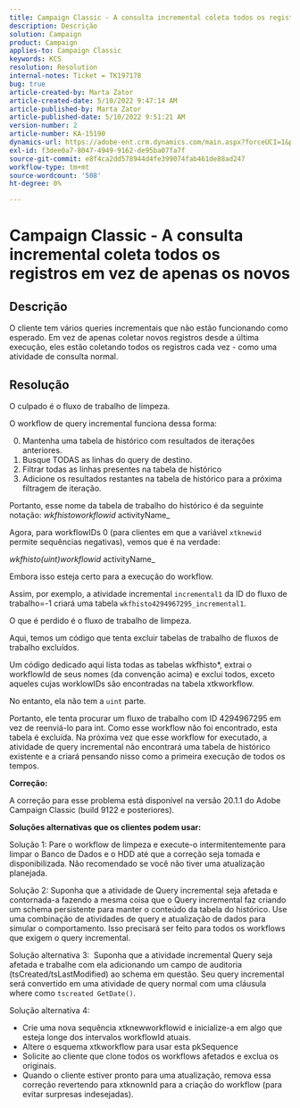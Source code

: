 ```yaml
---
title: Campaign Classic - A consulta incremental coleta todos os registros em vez de apenas os novos
description: Descrição
solution: Campaign
product: Campaign
applies-to: Campaign Classic
keywords: KCS
resolution: Resolution
internal-notes: Ticket = TK197178
bug: true
article-created-by: Marta Zator
article-created-date: 5/10/2022 9:47:14 AM
article-published-by: Marta Zator
article-published-date: 5/10/2022 9:51:21 AM
version-number: 2
article-number: KA-15190
dynamics-url: https://adobe-ent.crm.dynamics.com/main.aspx?forceUCI=1&pagetype=entityrecord&etn=knowledgearticle&id=ad8bd527-46d0-ec11-a7b5-00224809c101
exl-id: f3dee0a7-8047-4949-9162-de95ba07fa7f
source-git-commit: e8f4ca2dd578944d4fe399074fab461de88ad247
workflow-type: tm+mt
source-wordcount: '508'
ht-degree: 0%

---
```


# Campaign Classic - A consulta incremental coleta todos os registros em vez de apenas os novos

## Descrição


O cliente tem vários queries incrementais que não estão funcionando como esperado. Em vez de apenas coletar novos registros desde a última execução, eles estão coletando todos os registros cada vez - como uma atividade de consulta normal.


## Resolução


O culpado é o fluxo de trabalho de limpeza.

O workflow de query incremental funciona dessa forma:

0. Mantenha uma tabela de histórico com resultados de iterações anteriores.
1. Busque TODAS as linhas do query de destino.
2. Filtrar todas as linhas presentes na tabela de histórico
3. Adicione os resultados restantes na tabela de histórico para a próxima filtragem de iteração.

Portanto, esse nome da tabela de trabalho do histórico é da seguinte notação:
*wkfhistoworkflowid* activityName_

Agora, para workflowIDs 0 (para clientes em que a variável `xtknewid` permite sequências negativas), vemos que é na verdade:

*wkfhisto(uint)workflowid* activityName_

Embora isso esteja certo para a execução do workflow.

Assim, por exemplo, a atividade incremental `incremental1` da ID do fluxo de trabalho=-1 criará uma tabela `wkfhisto4294967295_incremental1`.

O que é perdido é o fluxo de trabalho de limpeza.

Aqui, temos um código que tenta excluir tabelas de trabalho de fluxos de trabalho excluídos.

Um código dedicado aqui lista todas as tabelas wkfhisto\*, extrai o workflowId de seus nomes (da convenção acima) e exclui todos, exceto aqueles cujas worklowIDs são encontradas na tabela xtkworkflow.

No entanto, ela não tem a `uint` parte.

Portanto, ele tenta procurar um fluxo de trabalho com ID 4294967295 em vez de reenviá-lo para int. Como esse workflow não foi encontrado, esta tabela é excluída. Na próxima vez que esse workflow for executado, a atividade de query incremental não encontrará uma tabela de histórico existente e a criará pensando nisso como a primeira execução de todos os tempos.

<b>Correção:</b>

A correção para esse problema está disponível na versão 20.1.1 do Adobe Campaign Classic (build 9122 e posteriores).

<b>Soluções alternativas que os clientes podem usar:</b>

Solução 1: Pare o workflow de limpeza e execute-o intermitentemente para limpar o Banco de Dados e o HDD até que a correção seja tomada e disponibilizada. Não recomendado se você não tiver uma atualização planejada.

Solução 2: Suponha que a atividade de Query incremental seja afetada e contornada-a fazendo a mesma coisa que o Query incremental faz criando um schema persistente para manter o conteúdo da tabela do histórico. Use uma combinação de atividades de query e atualização de dados para simular o comportamento. Isso precisará ser feito para todos os workflows que exigem o query incremental.

Solução alternativa 3:  Suponha que a atividade incremental Query seja afetada e trabalhe com ela adicionando um campo de auditoria (tsCreated/tsLastModified) ao schema em questão. Seu query incremental será convertido em uma atividade de query normal com uma cláusula where como `tscreated GetDate()`.

Solução alternativa 4:

- Crie uma nova sequência xtknewworkflowid e inicialize-a em algo que esteja longe dos intervalos workflowId atuais.
- Altere o esquema xtkworkflow para usar esta pkSequence
- Solicite ao cliente que clone todos os workflows afetados e exclua os originais.
- Quando o cliente estiver pronto para uma atualização, remova essa correção revertendo para xtknownId para a criação do workflow (para evitar surpresas indesejadas).
